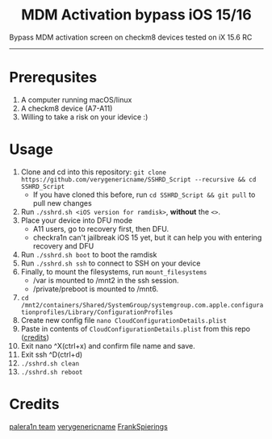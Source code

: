 <h1 align="center">MDM Activation bypass iOS 15/16</h1>

Bypass MDM activation screen on checkm8 devices tested on iX 15.6 RC

---

# Prerequsites

1. A computer running macOS/linux
2. A checkm8 device (A7-A11)
3. Willing to take a risk on your idevice :)

# Usage

1. Clone and cd into this repository: `git clone https://github.com/verygenericname/SSHRD_Script --recursive && cd SSHRD_Script`
    - If you have cloned this before, run `cd SSHRD_Script && git pull` to pull new changes
2. Run `./sshrd.sh <iOS version for ramdisk>`, **without** the `<>`.
3. Place your device into DFU mode
    - A11 users, go to recovery first, then DFU.
    - checkra1n can't jailbreak iOS 15 yet, but it can help you with entering recovery and DFU
4. Run `./sshrd.sh boot` to boot the ramdisk
5. Run `./sshrd.sh ssh` to connect to SSH on your device
6. Finally, to mount the filesystems, run `mount_filesystems`  
    - /var is mounted to /mnt2 in the ssh session.
    - /private/preboot is mounted to /mnt6.
7. `cd /mnt2/containers/Shared/SystemGroup/systemgroup.com.apple.configurationprofiles/Library/ConfigurationProfiles`
8. Create new config file `nano CloudConfigurationDetails.plist`
9. Paste in contents of `CloudConfigurationDetails.plist` from this repo ([credits](https://gist.github.com/FrankSpierings/a5f6c0b8ae640bfa9909a396e1ceb03c))
10. Exit nano ^X(ctrl+x) and confirm file name and save.
11. Exit ssh ^D(ctrl+d)
12. `./sshrd.sh clean`
13. `./sshrd.sh reboot`

# Credits

[palera1n team](https://github.com/palera1n/ramdisk)
[verygenericname](https://github.com/verygenericname/SSHRD_Script)
[FrankSpierings](https://gist.github.com/FrankSpierings)